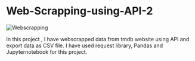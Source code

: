 # Web-Scrapping-using-API-2

![Webscrapping](https://i.ytimg.com/vi/-J5nea0yMxw/sddefault.jpg)

In this project , I have webscrapped data from tmdb website using API and export data as CSV file.
I have used request library, Pandas and Jupyternotebook for this project.
